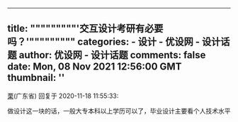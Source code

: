 
---
title: """""""""'交互设计考研有必要吗？'"""""""""
categories: 
    - 设计
    - 优设网 - 设计话题
author: 优设网 - 设计话题
comments: false
date: Mon, 08 Nov 2021 12:56:00 GMT
thumbnail: ''
---

<div>   
<div><a href="https://www.uisdc.com/u/215297">栗</a>(广东省) 回复于 2020-11-18 11:55:33: <p>做设计这一块的话，一般大专本科以上学历可以了，毕业设计主要看个人技术水平</p></div>  
</div>
            